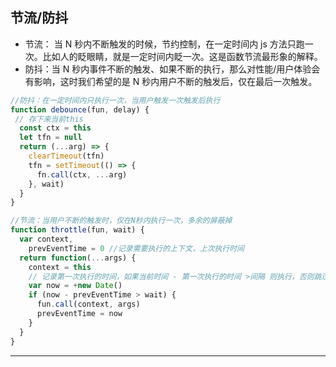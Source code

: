 ## 节流/防抖

- 节流： 当 N 秒内不断触发的时候，节约控制，在一定时间内 js 方法只跑一次。比如人的眨眼睛，就是一定时间内眨一次。这是函数节流最形象的解释。
- 防抖：当 N 秒内事件不断的触发、如果不断的执行，那么对性能/用户体验会有影响，这时我们希望的是 N 秒内用户不断的触发后，仅在最后一次触发。

```javascript
//防抖：在一定时间内只执行一次，当用户触发一次触发后执行
function debounce(fun, delay) {
 // 存下来当前this
  const ctx = this
  let tfn = null
  return (...arg) => {
    clearTimeout(tfn)
    tfn = setTimeout(() => {
      fn.call(ctx, ...arg)
    }, wait)
  }
}

//节流：当用户不断的触发时，仅在N秒内执行一次，多余的屏蔽掉
function throttle(fun, wait) {
  var context,
    prevEventTime = 0 //记录需要执行的上下文，上次执行时间
  return function(...args) {
    context = this
    // 记录第一次执行的时间，如果当前时间 - 第一次执行的时间 >间隔 则执行，否则跳过
    var now = +new Date()
    if (now - prevEventTime > wait) {
      fun.call(context, args)
      prevEventTime = now
    }
  }
}
```

---
